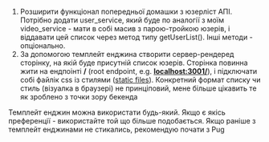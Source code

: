 1. Розширити функціонал попередньої домашки з юзерліст АПІ. Потрібно додати user_service, який буде по аналогії з моїм video_service - мати в собі масив з парою-тройкою юзерів, і віддавати цей список через метод типу getUserList(). Інші методи - опціонально.
2. За допомогою темплейт енджина створити сервер-рендеред сторінку, на якій буде присутній список юзерів. Сторінка повинна жити на ендпоінті <strong>/</strong> (root endpoint, e.g. <strong><u>localhost:3001/</u></strong>), і підключати собі файлік css із стилями (<u>static files</u>). Конкретний формат списку чи стиль (візуалка в браузері) не принціповий, мене більше цікавить те як зроблено з точки зору бекенда

Темплейт енджин можна використати будь-який. Якщо є якісь преференції - використайте той що більше подобається. Якщо раніше з темплейт енджинами не стикались, рекомендую почати з Pug
